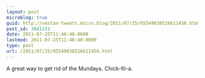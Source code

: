 ```yaml
---
layout: post
microblog: true
guid: http://vmstan-tweets.micro.blog/2011/07/25/95549038526611456.html
post_id: 3041331
date: 2011-07-25T11:40:40-0600
lastmod: 2011-07-25T11:40:40-0600
type: post
url: /2011/07/25/95549038526611456.html
---
```

A great way to get rid of the Mundays. Chick-fil-a.
